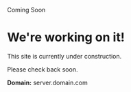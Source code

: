 Coming Soon



We're working on it!
====================

This site is currently under construction.

Please check back soon.

**Domain:** server.domain.com